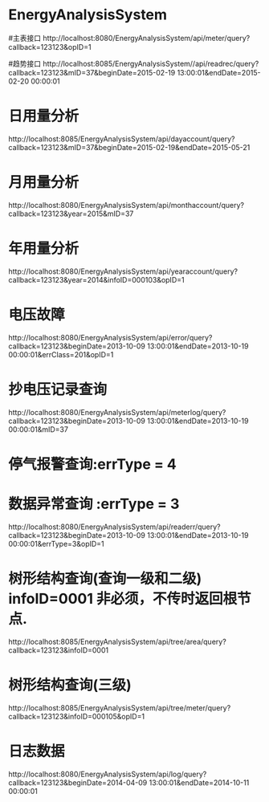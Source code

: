 # EnergyAnalysisSystem

#主表接口
http://localhost:8080/EnergyAnalysisSystem/api/meter/query?callback=123123&opID=1

#趋势接口
http://localhost:8085/EnergyAnalysisSystem//api/readrec/query?callback=123123&mID=37&beginDate=2015-02-19 13:00:01&endDate=2015-02-20 00:00:01

# 日用量分析
http://localhost:8085/EnergyAnalysisSystem/api/dayaccount/query?callback=123123&mID=37&beginDate=2015-02-19&endDate=2015-05-21

# 月用量分析
http://localhost:8080/EnergyAnalysisSystem/api/monthaccount/query?callback=123123&year=2015&mID=37

# 年用量分析
http://localhost:8080/EnergyAnalysisSystem/api/yearaccount/query?callback=123123&year=2014&infoID=000103&opID=1

# 电压故障 
http://localhost:8080/EnergyAnalysisSystem/api/error/query?callback=123123&beginDate=2013-10-09 13:00:01&endDate=2013-10-19 00:00:01&errClass=201&opID=1

# 抄电压记录查询 
http://localhost:8080/EnergyAnalysisSystem/api/meterlog/query?callback=123123&beginDate=2013-10-09 13:00:01&endDate=2013-10-19 00:00:01&mID=37

# 停气报警查询:errType = 4
# 数据异常查询 :errType = 3
http://localhost:8080/EnergyAnalysisSystem/api/readerr/query?callback=123123&beginDate=2013-10-09 13:00:01&endDate=2013-10-19 00:00:01&errType=3&opID=1

# 树形结构查询(查询一级和二级) infoID=0001 非必须，不传时返回根节点.
http://localhost:8085/EnergyAnalysisSystem/api/tree/area/query?callback=123123&infoID=0001

# 树形结构查询(三级)
http://localhost:8085/EnergyAnalysisSystem/api/tree/meter/query?callback=123123&infoID=000105&opID=1

# 日志数据
http://localhost:8080/EnergyAnalysisSystem/api/log/query?callback=123123&beginDate=2014-04-09 13:00:01&endDate=2014-10-11 00:00:01
